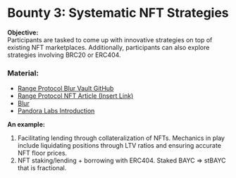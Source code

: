 # Bounty 3: Systematic NFT Strategies

**Objective:**  
Participants are tasked to come up with innovative strategies on top of existing NFT marketplaces. Additionally, participants can also explore strategies involving BRC20 or ERC404.

### Material:
- [Range Protocol Blur Vault GitHub](https://github.com/Range-Protocol/blur-vault)
- [Range Protocol NFT Article (Insert Link)](insert_link_here)
- [Blur](https://blur.io/)
- [Pandora Labs Introduction](https://pandoralabs.mintlify.app/introduction)

**An example:**
1. Facilitating lending through collateralization of NFTs. Mechanics in play include liquidating positions through LTV ratios and ensuring accurate NFT floor prices.
2. NFT staking/lending + borrowing with ERC404. Staked BAYC => stBAYC that is fractional.
